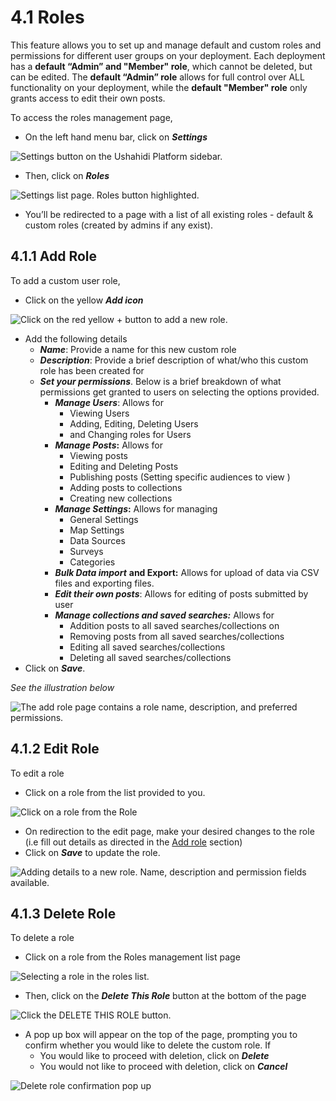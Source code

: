 # 4.1 Roles

This feature allows you to set up and manage default and custom roles and permissions for different user groups on your deployment. Each deployment has a **default “Admin” and "Member" role**, which cannot be deleted, but can be edited. The **default “Admin” role** allows for full control over ALL functionality on your deployment, while the **default "Member" role** only grants access to edit their own posts.

To access the roles management page,

* On the left hand menu bar, click on _**Settings**_

![Settings button on the Ushahidi Platform sidebar.](../.gitbook/assets/click_on_settings%20%281%29.png)

* Then, click on _**Roles**_

![Settings list page. Roles button highlighted.](../.gitbook/assets/updated_roles.png)

* You’ll be redirected to a page with a list of all existing roles - default & custom roles \(created by admins if any exist\).

## 4.1.1 Add Role

To add a custom user role,

* Click on the yellow _**Add icon**_

![Click on the red yellow + button to add a new role.](../.gitbook/assets/click_on_add_role.png)

* Add the following details
  * _**Name**_: Provide a name for this new custom role
  * _**Description**_: Provide a brief description of what/who this custom role has been created for
  * _**Set your permissions**_. Below is a brief breakdown of what permissions get granted to users on selecting the options provided.
    * _**Manage Users**_: Allows for
      * Viewing Users
      * Adding, Editing, Deleting Users
      * and Changing roles for Users
    * _**Manage Posts**_**:** Allows for
      * Viewing posts
      * Editing and Deleting Posts
      * Publishing posts \(Setting specific audiences to view \)
      * Adding posts to collections
      * Creating new collections
    * _**Manage Settings**_**:** Allows for managing
      * General Settings
      * Map Settings
      * Data Sources
      * Surveys
      * Categories
    * _**Bulk Data import**_ **and Export:** Allows for upload of data via CSV files and exporting files.
    * _**Edit their own posts**_: Allows for editing of posts submitted by user
    * _**Manage collections and saved searches:**_ Allows for
      * Addition posts to all saved searches/collections on
      * Removing posts from all saved searches/collections
      * Editing all saved searches/collections
      * Deleting all saved searches/collections
* Click on _**Save**_.

_See the illustration below_

![The add role page contains a role name, description, and preferred permissions.](../.gitbook/assets/permissions_updated.png)

## 4.1.2 Edit Role

To edit a role

* Click on a role from the list provided to you.

![Click on a role from the Role ](../.gitbook/assets/select_edit_role.png)

* On redirection to the edit page, make your desired changes to the role \(i.e fill out details as directed in the [Add role](4.1-roles.md#411-add-role) section\)
* Click on _**Save**_ to update the role.

![Adding details to a new role. Name, description and permission fields available.](../.gitbook/assets/edit_role_2.png)

## 4.1.3 Delete Role

To delete a role

* Click on a role from the Roles management list page

![Selecting a role in the roles list.](../.gitbook/assets/select_edit_role%20%281%29.png)

* Then, click on the _**Delete This Role**_ button at the bottom of the page

![Click the DELETE THIS ROLE button.](../.gitbook/assets/delete_role.png)

* A pop up box will appear on the top of the page, prompting you to confirm whether you would like to delete the custom role. If
  * You would like to proceed with deletion, click on _**Delete**_
  * You would not like to proceed with deletion, click on _**Cancel**_

![Delete role confirmation  pop up](../.gitbook/assets/confirm_delete_role.png)


